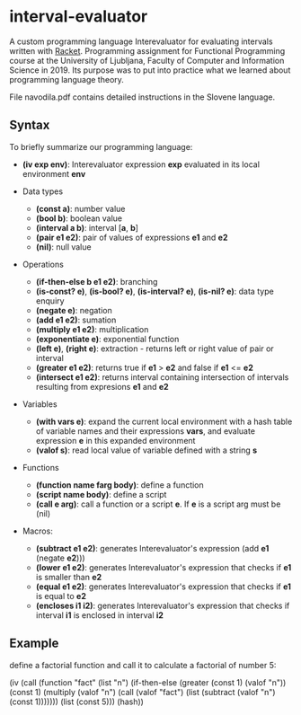 # interval-evaluator

A custom programming language Interevaluator for evaluating intervals written with [Racket](https://racket-lang.org/). Programming assignment for Functional Programming course at the University of Ljubljana, Faculty of Computer and Information Science in 2019. Its purpose was to put into practice what we learned about programming language theory.

File navodila.pdf contains detailed instructions in the Slovene language. 

## Syntax
To briefly summarize our programming language:

* **(iv exp env)**: Interevaluator expression **exp** evaluated in its local environment **env**

* Data types
  * **(const a)**: number value
  * **(bool b)**: boolean value
  * **(interval a b)**: interval [**a**, **b**]
  * **(pair e1 e2)**: pair of values of expressions **e1** and **e2**
  * **(nil)**: null value
  
* Operations
  * **(if-then-else b e1 e2)**: branching
  * **(is-const? e)**, **(is-bool? e)**, **(is-interval? e)**, **(is-nil? e)**: data type enquiry
  * **(negate e)**: negation
  * **(add e1 e2)**: sumation
  * **(multiply e1 e2)**: multiplication
  * **(exponentiate e)**: exponential function
  * **(left e)**, **(right e)**: extraction - returns left or right value of pair or interval
  * **(greater e1 e2)**: returns true if **e1** > **e2** and false if **e1** <= **e2**
  * **(intersect e1 e2)**: returns interval containing intersection of intervals resulting from expresions **e1** and **e2**
  
* Variables
  * **(with vars e)**: expand the current local environment with a hash table of variable names and their expressions **vars**, and evaluate expression **e** in this expanded environment
  * **(valof s)**: read local value of variable defined with a string **s**

* Functions
  * **(function name farg body)**: define a function
  * **(script name body)**: define a script
  * **(call e arg)**: call a function or a script **e**. If **e** is a script arg must be (nil)
  
* Macros:
  * **(subtract e1 e2)**: generates Interevaluator's expression (add **e1** (negate **e2**)))
  * **(lower e1 e2)**: generates Interevaluator's expression that checks if **e1** is smaller than **e2**
  * **(equal e1 e2)**: generates Interevaluator's expression that checks if **e1** is equal to **e2**
  * **(encloses i1 i2)**: generates Interevaluator's expression that checks if interval **i1** is enclosed in interval **i2**


## Example

define a factorial function and call it to calculate a factorial of number 5:

(iv (call
        (function "fact" (list "n")
            (if-then-else (greater (const 1) (valof "n"))
                (const 1)
                (multiply (valof "n") (call (valof "fact") (list (subtract (valof "n") (const 1)))))))
        (list (const 5)))
    (hash))
